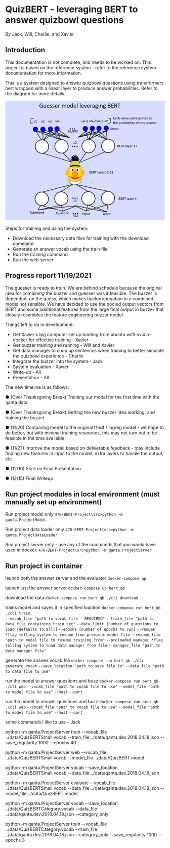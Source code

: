 # QuizBERT - leveraging BERT to answer quizbowl questions
By Jack, Will, Charlie, and Xavier


## Introduction
This documentation is not complete, and needs to be worked on.
This project is based on the reference system - refer to the reference system documentation for more information.

This is a system designed to answer quizbowl questions using transformers bert wrapped with a linear layer to produce answer probabilities.
Refer to the diagram for more details.

![Guesser diagram](BERT_diagram.png)

Steps for training and using the system:
  - Download the necessary data files for training with the download command
  - Generate an answer vocab using the train file
  - Run the training command
  - Run the web server

## Progress report 11/19/2021

The guesser is ready to train. We are behind schedule because the original idea for combining the buzzer and guesser was infeasible. The buzzer is dependent on the guess, which makes backpropogation in a combined model not sensible. We have decided to use the pooled output vectors from BERT and some additional features from the large final output in buzzer that closely resembles the feature engineering buzzer model. 

Things left to do in development:
- Get Xavier's big computer set up booting from ubuntu with nvidia-docker for effective training - Xavier
- Get buzzer training and running - Will and Xavier
- Get data manager to chop up sentences when training to better simulate the quizbowl experience - Charlie
- Integrate the buzzer into the system - Jack
- System evaluation - Xavier
- Write-up - All
- Presentation - All

The new timeline is as follows:

● (Over Thanksgiving Break) Training our model for the first time with the qanta data.

● (Over Thanksgiving Break) Getting the new buzzer idea working, and training the buzzer.

● (11/26) Comparing model to the original tf-idf / logreg model - we hope to de better, 
but with minimal training resources, this may not turn out to be feasible in the time available.

● (11/27) Improve the model based on deliverable feedback - may include finding new
features in input to the model, extra layers to handle the output, etc.

● (12/10) Start on Final Presentation

● (12/15) Final Writeup


## Run project modules in local environment (must manually set up environment)

Run project model only
`470-BERT-Project\src>python -m qanta.ProjectModel` 

Run project data loader only
`470-BERT-Project\src>python -m qanta.ProjectDataLoader`

Run project server only - use any of the commands that you would have used in docker.
`470-BERT-Project\src>python -m qanta.ProjectServer`


## Run project in container

launch both the answer server and the evaluator
`docker-compose up`

launch just the answer server
`docker-compose up bert_qb`

download the data
`docker-compose run bert_qb ./cli download` 

trains model and saves it in specified loaction
`docker-compose run bert_qb ./cli train`  
  `--vocab_file "path to vocab file - REQUIRED"`
  `--train_file "path to data file containing train set"`
  `--data_limit [number of questions to load (defaults to all)]`
  `--epochs [number of epochs to run]`
  `--resume *flag telling system to resume from previous model file`
  `--resume_file "path to model file to resume training from"`
  `--preloaded_manager *flag telling system to load data manager from file`
  `--manager_file "path to data manager file"`

generate the answer vocab file
`docker-compose run bert_qb ./cli generate_vocab`
  `--save_location "path to save file to"`
  `--data_file "path to data file to use"`

run the model to answer questions and buzz
`docker-compose run bert_qb ./cli web`
  `--vocab_file "path to vocab file to use"`
  `--model_file "path to model file to use"`
  `--host`
  `--port`

run the model to answer questions and buzz
`docker-compose run bert_qb ./cli web`
  `--vocab_file "path to vocab file to use"`
  `--model_file "path to model file to use"`
  `--host`
  `--port`



some commands I like to use - Jack

python -m qanta.ProjectServer train --vocab_file ../data/QuizBERTSmall.vocab --train_file ../data/qanta.dev.2018.04.18.json --save_regularity 1000 --epochs 40

python -m qanta.ProjectServer web --vocab_file ../data/QuizBERTSmall.vocab --model_file ../data/QuizBERT.model

python -m qanta.ProjectServer vocab --save_location ../data/QuizBERTSmall.vocab --data_file ../data/qanta.dev.2018.04.18.json

python -m qanta.ProjectServer evaluate --vocab_file ../data/QuizBERTSmall.vocab --data_file ../data/qanta.dev.2018.04.18.json --model_file ../data/QuizBERT.model


python -m qanta.ProjectServer vocab --save_location ../data/QuizBERTCategory.vocab --data_file ../data/qanta.dev.2018.04.18.json --category_only

python -m qanta.ProjectServer train --vocab_file ../data/QuizBERTCategory.vocab --train_file ../data/qanta.dev.2018.04.18.json --category_only --save_regularity 1000 --epochs 3

